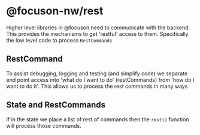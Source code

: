 # @focuson-nw/rest

Higher level libraries in @focuson need to communicate with the backend. This provides the mechanisms to get 'restful' 
access to them. Specifically the low level code to process `RestCommands`


## RestCommand

To assist debugging, logging and testing (and simplify code) we separate end point access into 'what do I want to do' 
(restCommands) from 'how do I want to do it'. This allows us to process the rest commands in many ways

## State and RestCommands

If in the state we place a list of rest of commands then the `rest()` function will process those commands. 
